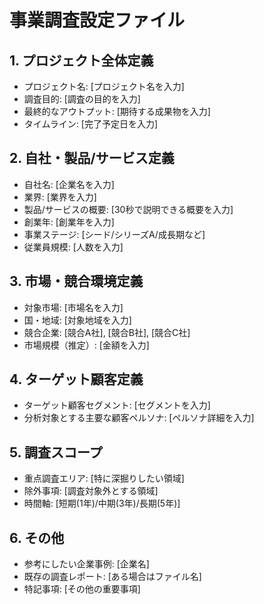# 事業調査設定ファイル

## 1. プロジェクト全体定義
- プロジェクト名: [プロジェクト名を入力]
- 調査目的: [調査の目的を入力]
- 最終的なアウトプット: [期待する成果物を入力]
- タイムライン: [完了予定日を入力]

## 2. 自社・製品/サービス定義
- 自社名: [企業名を入力]
- 業界: [業界を入力]
- 製品/サービスの概要: [30秒で説明できる概要を入力]
- 創業年: [創業年を入力]
- 事業ステージ: [シード/シリーズA/成長期など]
- 従業員規模: [人数を入力]

## 3. 市場・競合環境定義
- 対象市場: [市場名を入力]
- 国・地域: [対象地域を入力]
- 競合企業: [競合A社], [競合B社], [競合C社]
- 市場規模（推定）: [金額を入力]

## 4. ターゲット顧客定義
- ターゲット顧客セグメント: [セグメントを入力]
- 分析対象とする主要な顧客ペルソナ: [ペルソナ詳細を入力]

## 5. 調査スコープ
- 重点調査エリア: [特に深掘りしたい領域]
- 除外事項: [調査対象外とする領域]
- 時間軸: [短期(1年)/中期(3年)/長期(5年)]

## 6. その他
- 参考にしたい企業事例: [企業名]
- 既存の調査レポート: [ある場合はファイル名]
- 特記事項: [その他の重要事項]
